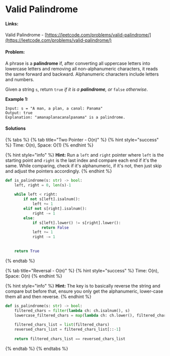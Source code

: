 # Valid Palindrome

#### Links:

Valid Palindrome - [https://leetcode.com/problems/valid-palindrome/](https://leetcode.com/problems/valid-palindrome/)

#### Problem:

A phrase is a **palindrome** if, after converting all uppercase letters into lowercase letters and removing all non-alphanumeric characters, it reads the same forward and backward. Alphanumeric characters include letters and numbers.

Given a string `s`, return `true` _if it is a **palindrome**, or_ `false` _otherwise_.

**Example 1:**

```
Input: s = "A man, a plan, a canal: Panama"
Output: true
Explanation: "amanaplanacanalpanama" is a palindrome.
```

#### Solutions

{% tabs %}
{% tab title="Two Pointer - O(n)" %}
{% hint style="success" %}
Time: O(n), Space: O(1)
{% endhint %}

{% hint style="info" %}
**Hint:** Run a `left` and `right` pointer where `left` is the starting point and `right` is the last index and compare each end if it's the same. While comparing, check if it's alphanumeric, if it's not, then just skip and adjust the pointers accordingly.
{% endhint %}

```python
def is_palindrome(s: str) -> bool:
    left, right = 0, len(s)-1
    
    while left < right:
        if not s[left].isalnum():
            left += 1
        elif not s[right].isalnum():
            right -= 1
        else:
            if s[left].lower() != s[right].lower():
                return False
            left += 1
            right -= 1
        
        
    return True
```
{% endtab %}

{% tab title="Reversal - O(n)" %}
{% hint style="success" %}
Time: O(n), Space: O(n)
{% endhint %}

{% hint style="info" %}
**Hint:** The key is to basically reverse the string and compare but before that, ensure you only get the alphanumeric, lower-case them all and then reverse.
{% endhint %}

```python
def is_palindrome(s: str) -> bool:
    filtered_chars = filter(lambda ch: ch.isalnum(), s)
    lowercase_filtered_chars = map(lambda ch: ch.lower(), filtered_chars)
    
    filtered_chars_list = list(filtered_chars)
    reversed_chars_list = filtered_chars_list[::-1]
    
    return filtered_chars_list == reversed_chars_list
```
{% endtab %}
{% endtabs %}
